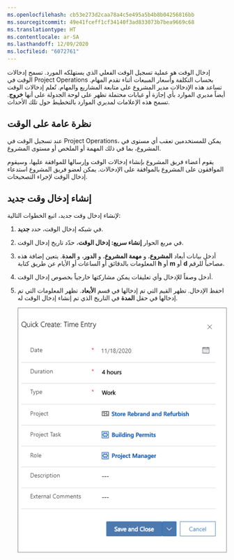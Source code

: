 ```yaml
---
ms.openlocfilehash: cb53e273d2caa78a4c5e495a5b4b8b04256816bb
ms.sourcegitcommit: 49e41fceff1cf34140f3ad833073b7bea9669c68
ms.translationtype: HT
ms.contentlocale: ar-SA
ms.lasthandoff: 12/09/2020
ms.locfileid: "6072761"
---
```

إدخال الوقت هو عملية تسجيل الوقت الفعلي الذي يستهلكه المورد. تسمح إدخالات الوقت في Project Operations بحساب التكلفة وأسعار المبيعات أثناء تقدم المهام. تساعد هذه الإدخالات مدير المشروع على متابعة المشاريع والمهام. تُعلم إدخالات الوقت أيضاً مديري الموارد بأي إجازة أو غيابات محتملة تظهر على لوحة الجدولة على أنها **خروج**. تسمح هذه الإعلامات لمديري الموارد بالتخطيط حول تلك الأحداث.

## <a name="time-overview"></a>نظرة عامة على الوقت
عند تسجيل الوقت في Project Operations، يمكن للمستخدمين تعقب أي مستوى في المشروع، بما في ذلك المهمة أو الملخص أو مستوى المشروع.

يقوم أعضاء فريق المشروع بإنشاء إدخالات الوقت وإرسالها للموافقة عليها، وسيقوم الموافقون على المشروع بالموافقة على الإدخالات. يمكن لعضو فريق المشروع استدعاء إدخال الوقت لإجراء التصحيحات.

## <a name="create-a-new-time-entry"></a>إنشاء إدخال وقت جديد

لإنشاء إدخال وقت جديد، اتبع الخطوات التالية:

1.  في شبكه إدخال الوقت، حدد **جديد**.
2.  في مربع الحوار **إنشاء سريع: إدخال الوقت**، حدّد تاريخ إدخال الوقت.
3.  أدخل بيانات أبعاد **المشروع**، و **مهمة المشروع**، و **الدور**، و **المدة**. يتعين إضافة هذه المعلومات بالدقائق أو الساعات أو الأيام عن طريق كتابة **h** أو **m** أو **d** مصاحباً للرقم.
4.  أدخل وصفاً للإدخال وأي تعليقات يمكن مشاركتها خارجياً بخصوص إدخال الوقت.
5.  احفظ الإدخال. تظهر القيم التي تم إدخالها في قسم **الأبعاد**. تظهر المعلومات التي تم إدخالها في حقل **المدة** في التاريخ الذي تم إنشاء إدخال الوقت له.

    ![ لقطة شاشة لمربع حوار إنشاء سريع لإدخال الوقت.](../media/quick-time-entry-ss.png)


